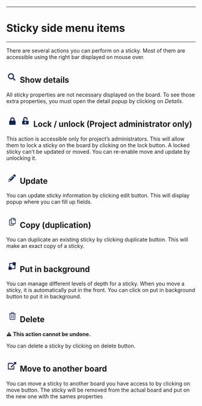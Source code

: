 
---
# Sticky side menu items
---

There are several actions you can perform on a sticky. Most of them are accessible using the right bar displayed on mouse over. 


## ![icon magnifying glass](./assets/images/sticky-side-menu\view.png) Show details
All sticky properties are not necessary displayed on the board. To see those extra properties, you must open the detail popup by clicking on *Details*.

## ![lock](./assets/images/sticky-side-menu\lock.png) ![unlock](./assets/images/sticky-side-menu\unlock.png) Lock / unlock (Project administrator only)
This action is accessible only for project’s administrators. This will allow them to lock a sticky on the board by clicking on the lock button. A locked sticky can’t be updated or moved. 
You can re-enable move and update by unlocking it.

## ![edit](./assets/images/sticky-side-menu\edit.png) Update
You can update sticky information by clicking edit button. This will display popup where you can fill up fields.

## ![duplicate](./assets/images/sticky-side-menu\duplicate.png) Copy (duplication)
You can duplicate an existing sticky by clicking duplicate button. This will make an exact copy of a sticky.



## ![duplicate](./assets/images/sticky-side-menu\put-in-background.png) Put in background
You can manage different levels of depth for a sticky. When you move a sticky, it is automatically put in the front. You can click on put in background button to put it in background.


## ![duplicate](./assets/images/sticky-side-menu\delete.png) Delete 

**&#x26A0; This action cannot be undone.**

You can delete a sticky by clicking on delete button.


## ![move](./assets/images/sticky-side-menu\move.png) Move to another board
You can move a sticky to another board you have access to by  clicking on move button. The sticky will be removed from the actual board and put on the new one with the sames properties


